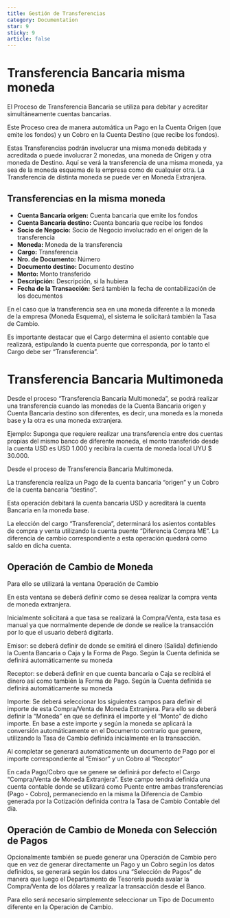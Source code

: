 ```yaml
---
title: Gestión de Transferencias
category: Documentation
star: 9
sticky: 9
article: false
---
```


# **Transferencia Bancaria misma moneda**

El Proceso de Transferencia Bancaria se utiliza para debitar y acreditar simultáneamente cuentas bancarias.

Este Proceso crea de manera automática un Pago en la Cuenta Origen (que emite los fondos) y un Cobro en la Cuenta Destino (que recibe los fondos).

Estas Transferencias podrán involucrar una misma moneda debitada y acreditada o puede involucrar 2 monedas, una moneda de Origen y otra moneda de Destino. Aquí se verá la transferencia de una misma moneda, ya sea de la moneda esquema de la empresa como de cualquier otra. La Transferencia de distinta moneda se puede ver en Moneda Extranjera.

## **Transferencias en la misma moneda**

* **Cuenta Bancaria origen:** Cuenta bancaria que emite los fondos
* **Cuenta Bancaria destino:** Cuenta bancaria que recibe los fondos
* **Socio de Negocio:** Socio de Negocio involucrado en el origen de la transferencia
* **Moneda:** Moneda de la transferencia
* **Cargo:** Transferencia
* **Nro. de Documento:** Número
* **Documento destino:** Documento destino
* **Monto:** Monto transferido
* **Descripción:** Descripción, si la hubiera
* **Fecha de la Transacción:** Será también la fecha de contabilización de los documentos

En el caso que la transferencia sea en una moneda diferente a la moneda de la empresa (Moneda Esquema), el sistema le solicitará también la Tasa de Cambio.

Es importante destacar que el Cargo determina el asiento contable que realizará, estipulando la cuenta puente que corresponda, por lo tanto el Cargo debe ser “Transferencia”.

# **Transferencia Bancaria Multimoneda**

Desde el proceso “Transferencia Bancaria Multimoneda”, se podrá realizar una transferencia cuando las monedas de la Cuenta Bancaria origen y Cuenta Bancaria destino son diferentes, es decir, una moneda es la moneda base y la otra es una moneda extranjera.

Ejemplo: Suponga que requiere realizar una transferencia entre dos cuentas propias del mismo banco de diferente moneda, el monto transferido desde la cuenta USD es USD 1.000 y recibira la cuenta de moneda local UYU $ 30.000.

Desde el proceso de Transferencia Bancaria Multimoneda.

La transferencia realiza un Pago de la cuenta bancaria “origen” y un Cobro de la cuenta bancaria “destino”.

Esta operación debitará la cuenta bancaria USD y acreditará la cuenta Bancaria en la moneda base.

La elección del cargo “Transferencia”, determinará los asientos contables de compra y venta utilizando la cuenta puente “Diferencia Compra ME”. La diferencia de cambio correspondiente a esta operación quedará como saldo en dicha cuenta.

## **Operación de Cambio de Moneda**

Para ello se utilizará la ventana Operación de Cambio

En esta ventana se deberá definir como se desea realizar la compra venta de moneda extranjera.

Inicialmente solicitará a que tasa se realizará la Compra/Venta, esta tasa es manual ya que normalmente depende de donde se realice la transacción por lo que el usuario deberá digitarla.

Emisor: se deberá definir de donde se emitirá el dinero (Salida) definiendo la Cuenta Bancaria o Caja y la Forma de Pago. Según la Cuenta definida se definirá automáticamente su moneda

Receptor: se deberá definir en que cuenta bancaria o Caja se recibirá el dinero así como también la Forma de Pago. Según la Cuenta definida se definirá automáticamente su moneda

Importe: Se deberá seleccionar los siguientes campos para definir el importe de esta Compra/Venta de Moneda Extranjera. Para ello se deberá definir la “Moneda” en que se definirá el importe y el “Monto” de dicho importe. En base a este importe y según la moneda se aplicará la conversión automáticamente en el Documento contrario que genere, utilizando la Tasa de Cambio definida inicialmente en la transacción.

Al completar se generará automáticamente un documento de Pago por el importe correspondiente al “Emisor” y un Cobro al “Receptor”

En cada Pago/Cobro que se genere se definirá por defecto el Cargo “Compra/Venta de Moneda Extranjera”. Este campo tendrá definida una cuenta contable donde se utilizará como Puente entre ambas transferencias (Pago - Cobro), permaneciendo en la misma la Diferencia de Cambio generada por la Cotización definida contra la Tasa de Cambio Contable del día.

## **Operación de Cambio de Moneda con Selección de Pagos**

Opcionalmente también se puede generar una Operación de Cambio pero que en vez de generar directamente un Pago y un Cobro según los datos definidos, se generará según los datos una “Selección de Pagos” de manera que luego el Departamento de Tesorería pueda avalar la Compra/Venta de los dólares y realizar la transacción desde el Banco.

Para ello será necesario simplemente seleccionar un Tipo de Documento diferente en la Operación de Cambio.